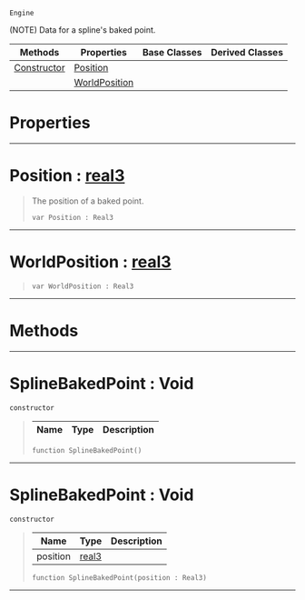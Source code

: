  `Engine`

(NOTE) Data for a spline's baked point.

|Methods|Properties|Base Classes|Derived Classes|
|---|---|---|---|
|[ Constructor](https://github.com/zeroengineteam/ZeroDocs/blob/master/code_reference/class_reference/splinebakedpoint.markdown#splinebakedpoint-void)|[ Position](https://github.com/zeroengineteam/ZeroDocs/blob/master/code_reference/class_reference/splinebakedpoint.markdown#position-zero-engine-doc)| | |
| |[ WorldPosition](https://github.com/zeroengineteam/ZeroDocs/blob/master/code_reference/class_reference/splinebakedpoint.markdown#worldposition-zero-engin)| | |


 #  Properties


---  
 #  Position : [real3](https://github.com/zeroengineteam/ZeroDocs/blob/master/code_reference/nada_base_types/real3.markdown)

> The position of a baked point.
> ``` lang=cpp, name=Nada
> var Position : Real3


---  
 #  WorldPosition : [real3](https://github.com/zeroengineteam/ZeroDocs/blob/master/code_reference/nada_base_types/real3.markdown)

> 
> ``` lang=cpp, name=Nada
> var WorldPosition : Real3


---  
 #  Methods


---  
 #  SplineBakedPoint : Void

 `constructor`

> 
> |Name|Type|Description|
> |---|---|---|
> ``` lang=cpp, name=Nada
> function SplineBakedPoint()
> ``` 


---  
 #  SplineBakedPoint : Void

 `constructor`

> 
> |Name|Type|Description|
> |---|---|---|
> |position|[real3](https://github.com/zeroengineteam/ZeroDocs/blob/master/code_reference/nada_base_types/real3.markdown)| |
> ``` lang=cpp, name=Nada
> function SplineBakedPoint(position : Real3)
> ``` 


---  
 

 